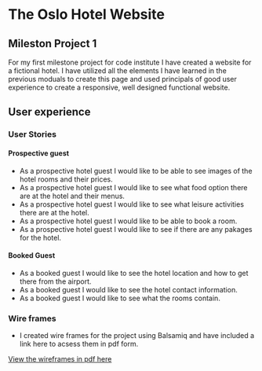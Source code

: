 # The Oslo Hotel Website
## Mileston Project 1


For my first milestone project for code institute I have created a website for a fictional hotel. I have utilized all the elements I have learned in the previous moduals to create this page and used principals of good user experience to create a responsive, well designed functional website.

## User experience

### User Stories

#### Prospective guest
 - As a prospective hotel guest I would like to be able to see images of the hotel rooms and their prices.
 - As a prospective hotel guest I would like to see what food option there are at the hotel and their menus.
 - As a prospective hotel guest I would like to see what leisure activities there are at the hotel.
 - As a prospective hotel guest I would like to be able to book a room.
 - As a prospective hotel guest I would like to see if there are any pakages for the hotel.

#### Booked Guest
- As a booked guest I would like to see the hotel location and how to get there from the airport.
- As a booked guest I would like to see the hotel contact information.
- As a booked guest I would like to see what the rooms contain.

### Wire frames

- I created wire frames for the project using Balsamiq and have included a link here to acsess them in pdf form.

[View the wireframes in pdf here](assets/wireframes/milestone-project-1-wireframes.pdf)


